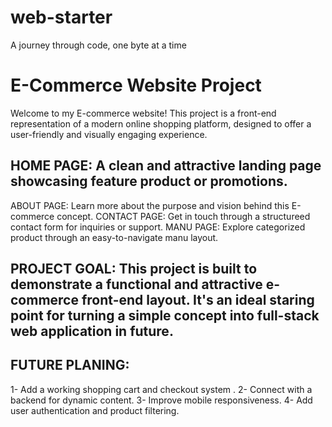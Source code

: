 # web-starter
A journey through code, one byte at a time
# E-Commerce Website Project
Welcome to my E-commerce website! This project is a front-end representation of a modern online shopping platform, designed to offer a user-friendly and visually engaging experience.
## HOME PAGE: A clean and attractive landing page showcasing feature product or promotions.
   ABOUT PAGE: Learn more about the purpose and vision behind this E-commerce concept.
   CONTACT PAGE: Get in touch through a structureed contact form for inquiries or support.
   MANU PAGE: Explore categorized product through an easy-to-navigate manu layout.
## PROJECT GOAL: This project is built to demonstrate a functional and attractive e-commerce front-end layout. It's an ideal staring point for turning a simple concept into full-stack web application in future.
## FUTURE PLANING:
1- Add a working shopping cart and checkout system .
2- Connect with a backend for dynamic content.
3- Improve mobile responsiveness.
4- Add user authentication and product filtering.
